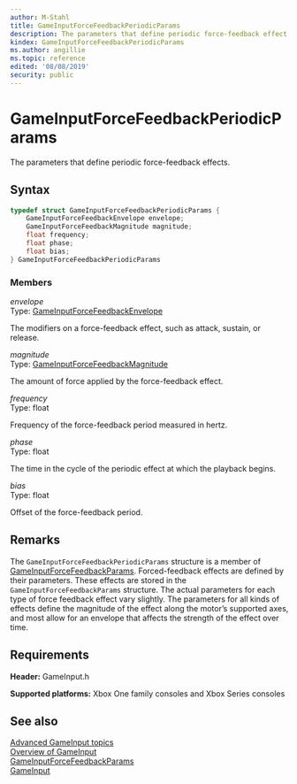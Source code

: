 ```yaml
---
author: M-Stahl
title: GameInputForceFeedbackPeriodicParams
description: The parameters that define periodic force-feedback effect.
kindex: GameInputForceFeedbackPeriodicParams
ms.author: angillie
ms.topic: reference
edited: '08/08/2019'
security: public
---
```


# GameInputForceFeedbackPeriodicParams  

The parameters that define periodic force-feedback effects.  

## Syntax  
  
```cpp
typedef struct GameInputForceFeedbackPeriodicParams {  
    GameInputForceFeedbackEnvelope envelope;  
    GameInputForceFeedbackMagnitude magnitude;  
    float frequency;  
    float phase;  
    float bias;  
} GameInputForceFeedbackPeriodicParams  
```
  
### Members  
  
*envelope*  
Type: [GameInputForceFeedbackEnvelope](gameinputforcefeedbackenvelope.md)  
  
The modifiers on a force-feedback effect, such as attack, sustain, or release.  
  
*magnitude*  
Type: [GameInputForceFeedbackMagnitude](gameinputforcefeedbackmagnitude.md)  
  
The amount of force applied by the force-feedback effect.  
  
*frequency*  
Type: float  
  
Frequency of the force-feedback period measured in hertz.  
  
*phase*  
Type: float  
  
The time in the cycle of the periodic effect at which the playback begins.
  
*bias*  
Type: float  
  
Offset of the force-feedback period.  
  
## Remarks  

The ``GameInputForceFeedbackPeriodicParams`` structure is a member of  [GameInputForceFeedbackParams](gameinputforcefeedbackparams.md). Forced-feedback effects are defined by their parameters. These effects are stored in the ``GameInputForceFeedbackParams`` structure. The actual parameters for each type of force feedback effect vary slightly. The parameters for all kinds of effects define the magnitude of the effect along the motor’s supported axes, and most allow for an envelope that affects the strength of the effect over time. 
  
## Requirements  
  
**Header:** GameInput.h
  
**Supported platforms:** Xbox One family consoles and Xbox Series consoles  
  
## See also  

[Advanced GameInput topics](../../../../input/advanced/input-advanced-topics.md)  
[Overview of GameInput](../../../../input/overviews/input-overview.md)    
[GameInputForceFeedbackParams](gameinputforcefeedbackparams.md)   
[GameInput](../gameinput_members.md) 
  
